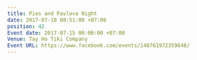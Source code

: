 ```yaml
---
title: Pies and Pavlova Night
date: 2017-07-10 08:51:00 +07:00
position: 42
Event date: 2017-07-15 00:00:00 +07:00
Venue: Tay Ho Tiki Company
Event URL: https://www.facebook.com/events/148761972359648/
---
```


